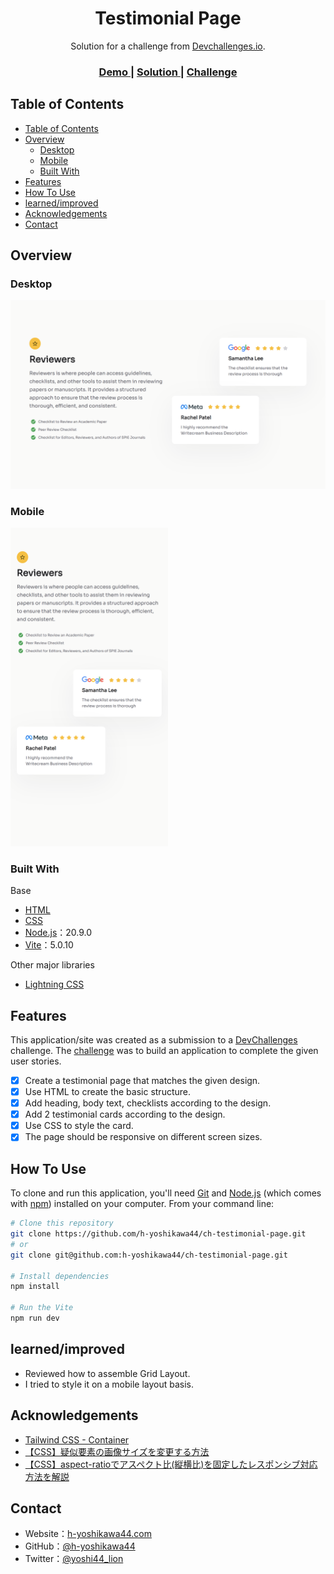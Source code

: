 <!-- Please update value in the {}  -->

<h1 align="center">Testimonial Page</h1>

<div align="center">
   Solution for a challenge from  <a href="http://devchallenges.io" target="_blank">Devchallenges.io</a>.
</div>

<div align="center">
  <h3>
    <a href="https://h-yoshikawa44.github.io/ch-testimonial-page/">
      Demo
    </a>
    <span> | </span>
    <a href="https://devchallenges.io/solution/4498">
      Solution
    </a>
    <span> | </span>
    <a href="https://devchallenges.io/challenge/29">
      Challenge
    </a>
  </h3>
</div>

<!-- TABLE OF CONTENTS -->

## Table of Contents

- [Table of Contents](#table-of-contents)
- [Overview](#overview)
  - [Desktop](#desktop)
  - [Mobile](#mobile)
  - [Built With](#built-with)
- [Features](#features)
- [How To Use](#how-to-use)
- [learned/improved](#learnedimproved)
- [Acknowledgements](#acknowledgements)
- [Contact](#contact)

<!-- OVERVIEW -->

## Overview

### Desktop

![overview - desktop](./screenshots/desktop.png)

### Mobile

<img src="./screenshots/mobile.png" alt="overview - mobile" width="50%">

### Built With

<!-- This section should list any major frameworks that you built your project using. Here are a few examples.-->

Base

- [HTML](https://developer.mozilla.org/ja/docs/Web/HTML)
- [CSS](https://developer.mozilla.org/ja/docs/Web/CSS)
- [Node.js](https://nodejs.org/)：20.9.0
- [Vite](https://ja.vitejs.dev/)：5.0.10

Other major libraries

- [Lightning CSS](https://lightningcss.dev/)

## Features

<!-- List the features of your application or follow the template. Don't share the figma file here :) -->

This application/site was created as a submission to a [DevChallenges](https://devchallenges.io/challenges) challenge. The [challenge](https://devchallenges.io/challenge/29) was to build an application to complete the given user stories.

- [x] Create a testimonial page that matches the given design.
- [x] Use HTML to create the basic structure.
- [x] Add heading, body text, checklists according to the design.
- [x] Add 2 testimonial cards according to the design.
- [x] Use CSS to style the card.
- [x] The page should be responsive on different screen sizes.

## How To Use

<!-- Example: -->

To clone and run this application, you'll need [Git](https://git-scm.com) and [Node.js](https://nodejs.org/en/download/) (which comes with [npm](https://www.npmjs.com/)) installed on your computer. From your command line:

```bash
# Clone this repository
git clone https://github.com/h-yoshikawa44/ch-testimonial-page.git
# or
git clone git@github.com:h-yoshikawa44/ch-testimonial-page.git

# Install dependencies
npm install

# Run the Vite
npm run dev
```

## learned/improved

- Reviewed how to assemble Grid Layout.
- I tried to style it on a mobile layout basis.

## Acknowledgements

<!-- This section should list any articles or add-ons/plugins that helps you to complete the project. This is optional but it will help you in the future. For exmpale -->

- [Tailwind CSS - Container](https://tailwindcss.com/docs/container)
- [【CSS】疑似要素の画像サイズを変更する方法](https://saruwakakun.com/html-css/reference/change-before-after)
- [【CSS】aspect-ratioでアスペクト比(縦横比)を固定したレスポンシブ対応方法を解説](https://miyattiblog.com/fixed-aspect-ratio/)

## Contact

- Website：[h-yoshikawa44.com](https://h-yoshikawa44.com)
- GitHub：[@h-yoshikawa44](https://github.com/h-yoshikawa44)
- Twitter：[@yoshi44_lion](https://twitter.com/yoshi44_lion)

